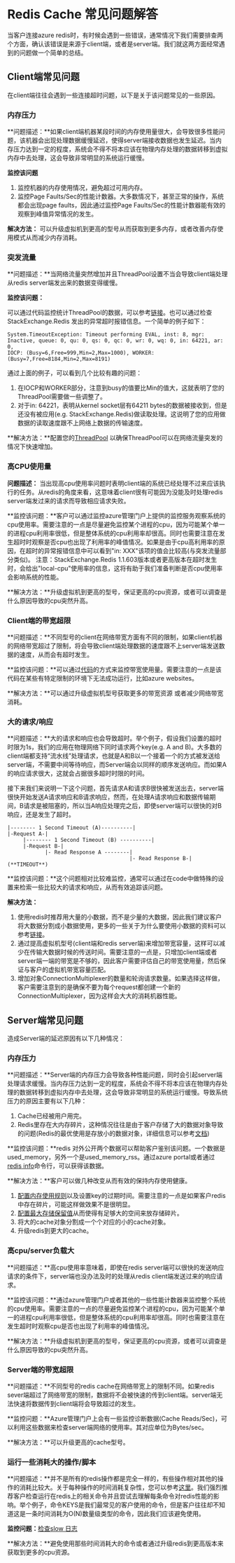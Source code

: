 <properties 
	pageTitle="Redis Cache 常见问题解答" 
	description="Redis Cache 常见问题解答" 
	services="redis-cache" 
	documentationCenter="" 
	authors=""
	manager="" 
	editor=""/>
<tags ms.service="redis-cache-aog" ms.date="" wacn.date="08/31/2016"/>
# Redis Cache 常见问题解答

当客户连接azure redis时，有时候会遇到一些错误，通常情况下我们需要排查两个方面，确认该错误是来源于client端，或者是server端。我们就这两方面经常遇到的问题做一个简单的总结。

## Client端常见问题

在client端往往会遇到一些连接超时问题，以下是关于该问题常见的一些原因。

### 内存压力

**问题描述：**如果client端机器某段时间的内存使用量很大，会导致很多性能问题，该机器会出现处理数据缓慢延迟，使得server端接收数据也发生延迟。当内存压力达到一定的程度，系统会不得不将本应该在物理内存处理的数据转移到虚拟内存中去处理，这会导致非常明显的系统运行缓慢。

**监控该问题**

1.	监控机器的内存使用情况，避免超过可用内存。
2.	监控Page Faults/Sec的性能计数器。大多数情况下，甚至正常的操作，系统都会出现page faults，因此通过监控Page Faults/Sec的性能计数器能有效的观察到峰值异常情况的发生。

**解决方法：**
可以升级虚拟机到更高的型号从而获取到更多内存，或者改善内存使用模式从而减少内存消耗。

### 突发流量

**问题描述：**当网络流量突然增加并且ThreadPool设置不当会导致client端处理从redis server端发出来的数据变得缓慢。

**监控该问题：**

可以通过代码监控统计ThreadPool的数据，可以参考[链接](https://github.com/JonCole/SampleCode/blob/master/ThreadPoolMonitor/ThreadPoolLogger.cs)。也可以通过检查StackExchange.Redis 发出的异常超时报错信息。一个简单的例子如下：

	System.TimeoutException: Timeout performing EVAL, inst: 8, mgr: Inactive, queue: 0, qu: 0, qs: 0, qc: 0, wr: 0, wq: 0, in: 64221, ar: 0, 
	IOCP: (Busy=6,Free=999,Min=2,Max=1000), WORKER: (Busy=7,Free=8184,Min=2,Max=8191)

通过上面的例子，可以看到几个比较有趣的问题：

1.	在IOCP和WORKER部分，注意到busy的值要比Min的值大，这就表明了您的ThreadPool需要做一些调整了。
2.	对于in: 64221，表明从kernel socket层有64211 bytes的数据被接收到，但是还没有被应用(e.g. StackExchange.Redis)做读取处理。这说明了您的应用做数据的读取速度跟不上网络上数据的传输速度。

**解决方法：**配置您的[ThreadPool](https://gist.github.com/JonCole/e65411214030f0d823cb) 以确保ThreadPool可以在网络流量突发的情况下快速增加。

### 高CPU使用量

**问题描述：**
当出现高cpu使用率问题时表明client端的系统已经处理不过来应该执行的任务。从redis的角度来看，这意味着client很有可能因为没能及时处理redis server端发过来的请求而导致相应请求失败。

**监控该问题：**客户可以通过监控azure管理门户上提供的监控服务观察系统的cpu使用率。需要注意的一点是尽量避免监控某个进程的cpu，因为可能某个单一的进程cpu利用率很低，但是整体系统的cpu利用率却很高。同时也需要注意在发生超时时观察是否cpu也出现了利用率的峰值情况。如果是由于cpu高利用率的原因，在超时的异常报错信息中可以看到"in: XXX"该项的值会比较高(与突发流量部分类似)。
注意：StackExchange.Redis 1.1.603版本或者更高版本在超时发生时，会给出"local-cpu"使用率的信息，这将有助于我们准备判断是否cpu使用率会影响系统的性能。

**解决方法：**升级虚拟机到更高的型号，保证更高的cpu资源，或者可以调查是什么原因导致的cpu突然升高。

### Client端的带宽超限

**问题描述：**不同型号的client在网络带宽方面有不同的限制，如果client机器的网络带宽超过了限制，将会导致client端处理数据的速度跟不上server端发送数据的速度，从而会有超时发生。

**监控该问题：**可以通过[代码](https://github.com/JonCole/SampleCode/blob/master/BandWidthMonitor/BandwidthLogger.cs)的方式来监控带宽使用量。需要注意的一点是该代码在某些有特定限制的环境下无法成功运行，比如azure websites。

**解决方法：**可以通过升级虚拟机型号获取更多的带宽资源 或者减少网络带宽消耗。

### 大的请求/响应

**问题描述：**大的请求和响应也会导致超时。举个例子，假设我们设置的超时时限为1s，我们的应用在物理网络下同时请求两个key(e.g. A and B)。大多数的client端都支持“流水线”处理请求，也就是A和B以一个接着一个的方式被发送给server端，不需要中间等待响应，而Server端会以同样的顺序发送响应。而如果A的响应请求很大，这就会占据很多超时时限的时间。

接下来我们来说明一下这个问题，首先请求A和请求B很快被发送出去，server端很快开始发送A请求响应和B请求响应，然而，在处理A请求响应和数据传输期间，B请求是被阻塞的，所以当A响应处理完之后，即使server端可以很快的对B响应，还是发生了超时。

	|-------- 1 Second Timeout (A)----------|
	|-Request A-|
	     |-------- 1 Second Timeout (B) ----------|
	     |-Request B-|
	            |- Read Response A --------|
	                                       |- Read Response B-| (**TIMEOUT**)

**监控该问题：**这个问题相对比较难监控，通常可以通过在code中做特殊的设置来检索一些比较大的请求和响应，从而有效追踪该问题。

**解决方法：**

1.	使用redis时推荐用大量的小数据，而不是少量的大数据，因此我们建议客户将大数据分割成小数据使用，更多的一些关于为什么要使用小数据的资料可以参考[链接](https://groups.google.com/forum/#!searchin/redis-db/size/redis-db/n7aa2A4DZDs/3OeEPHSQBAAJ)。
2.	通过提高虚拟机型号(client端和redis server端)来增加带宽容量，这样可以减少在传输大数据时候的传送时间。需要注意的一点是，只增加client端或者server端一端的带宽是不够的，因此客户需要评估自己的带宽使用量，然后保证与客户的虚拟机带宽容量匹配。
3.	增加对象ConnectionMultiplexer的数量和轮询请求数量。如果选择这样做，客户需要注意到的是确保不要为每个request都创建一个新的ConnectionMultiplexer，因为这样会大大的消耗机器性能。


## Server端常见问题

造成Server端的延迟原因有以下几种情况：

### 内存压力

**问题描述：**Server端的内存压力会导致各种性能问题，同时会引起server端处理请求缓慢。当内存压力达到一定的程度，系统会不得不将本应该在物理内存处理的数据转移到虚拟内存中去处理，这会导致非常明显的系统运行缓慢。导致系统压力的原因主要有以下几种：

1.	Cache已经被用户用完。
2.	Redis里存在大内存碎片，这种情况往往是由于客户存储了大的数据对象导致的问题(Redis的最优使用是存放小的数据对象，详细信息可以参考[文档](https://groups.google.com/forum/))

**监控该问题：**redis 对外公开两个数据可以帮助客户鉴别该问题。一个数据是used_memory，另外一个是used_memory_rss。通过azure portal或者通过[redis info](http://redis.io/commands/info)命令行，可以获得该数据。

**解决方法：**客户可以做几种改变从而有效的保持内存使用健康。

1.	[配置内存使用规则](https://azure.microsoft.com/en-us/documentation/articles/cache-configure/#maxmemory-policy-and-maxmemory-reserved)以及设置key的过期时间。需要注意的一点是如果客户redis中存在碎片，可能这样做效果不是很明显。
2.	[配置最大存储保留值](https://azure.microsoft.com/en-us/documentation/articles/cache-configure/#maxmemory-policy-and-maxmemory-reserved)从而使得有足够大的空间来放存储碎片。
3.	将大的cache对象分割成一个个对应的小的cache对象。
4.	升级redis到更大的cache。
	
### 高cpu/server负载大

**问题描述：**高cpu使用率意味着，即使在redis server端可以很快的发送响应请求的条件下，server端也没办法及时的处理从redis client端发送过来的响应请求。  

**监控该问题：**通过azure管理门户或者其他的一些性能计数器来监控整个系统的cpu使用率。需要注意的一点的尽量避免监控某个进程的cpu，因为可能某个单一的进程cpu利用率很低，但是整体系统的cpu利用率却很高。同时也需要注意在发生超时时观察cpu是否也出现了利用率的峰值情况。

**解决方法：**升级虚拟机到更高的型号，保证更高的cpu资源，或者可以调查是什么原因导致的cpu突然升高。

### Server端的带宽超限

**问题描述：**不同型号的redis cache在网络带宽上的限制不同。如果redis sever端超过了网络带宽的限制，数据将不会被快速的传到client端。server端无法快速将数据传到client端将会导致超过的发生。

**监控问题：**Azure管理门户上会有一些监控诊断数据(Cache Reads/Sec)，可以利用这些数据来检查server端网络的使用率。其对应单位为Bytes/sec。

**解决方法：**可以升级更高的cache型号。

### 运行一些消耗大的操作/脚本

**问题描述：**并不是所有的redis操作都是完全一样的，有些操作相对其他的操作的消耗比较大。关于每种操作的时间消耗复杂性，您可以参考[这里](http://redis.io/commands/)。我们强烈推荐客户检查运行在redis上的相关命令并且尝试去理解每条命令对redis性能的影响。举个例子，命令KEYS是我们最常见的客户使用的命令，但是客户往往却不知道这是一条时间消耗为O(N)数量级类型的命令，因此我们应该避免使用。

**监控问题：**[检查slow 日志](http://redis.io/commands/slowlog)

**解决方法：**避免使用那些时间消耗大的命令或者通过升级redis到更高版本来获取到更多的cpu资源。

